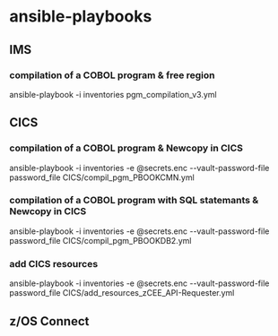 # ansible-playbooks

## IMS

### compilation of a COBOL program & free region
ansible-playbook -i inventories pgm_compilation_v3.yml

## CICS

### compilation of a COBOL program & Newcopy in CICS
ansible-playbook -i inventories -e @secrets.enc --vault-password-file password_file CICS/compil_pgm_PBOOKCMN.yml

### compilation of a COBOL program with SQL statemants & Newcopy in CICS
ansible-playbook -i inventories -e @secrets.enc --vault-password-file password_file CICS/compil_pgm_PBOOKDB2.yml

### add CICS resources
ansible-playbook -i inventories -e @secrets.enc --vault-password-file password_file CICS/add_resources_zCEE_API-Requester.yml

## z/OS Connect
